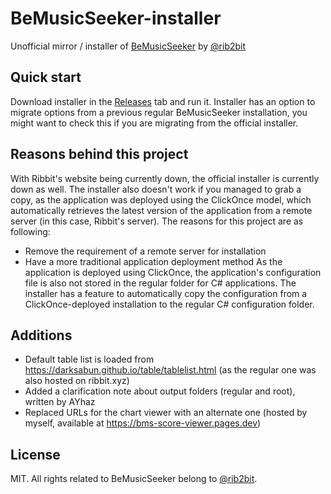 # BeMusicSeeker-installer
Unofficial mirror / installer of [BeMusicSeeker](https://tumblr.ribbit.xyz/post/129562866015/bemusicseeker-正式版を公開しました-v034) by [@rib2bit](https://github.com/rib2bit)

## Quick start
Download installer in the [Releases](https://github.com/SayakaIsBaka/BeMusicSeeker-installer/releases/new) tab and run it. Installer has an option to migrate options from a previous regular BeMusicSeeker installation, you might want to check this if you are migrating from the official installer.

## Reasons behind this project
With Ribbit's website being currently down, the official installer is currently down as well. The installer also doesn't work if you managed to grab a copy, as the application was deployed using the ClickOnce model, which automatically retrieves the latest version of the application from a remote server (in this case, Ribbit's server).
The reasons for this project are as following:
- Remove the requirement of a remote server for installation
- Have a more traditional application deployment method
As the application is deployed using ClickOnce, the application's configuration file is also not stored in the regular folder for C# applications. The installer has a feature to automatically copy the configuration from a ClickOnce-deployed installation to the regular C# configuration folder.

## Additions
- Default table list is loaded from https://darksabun.github.io/table/tablelist.html (as the regular one was also hosted on ribbit.xyz)
- Added a clarification note about output folders (regular and root), written by AYhaz
- Replaced URLs for the chart viewer with an alternate one (hosted by myself, available at https://bms-score-viewer.pages.dev)

## License
MIT. All rights related to BeMusicSeeker belong to [@rib2bit](https://github.com/rib2bit).

